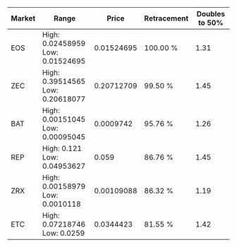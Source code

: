| Market | Range | Price| Retracement | Doubles to 50% |
| --- | --- | --- | --- | --- |
| EOS | High: 0.02458959<br />Low: 0.01524695 | 0.01524695 | 100.00 % | 1.31 |
| ZEC | High: 0.39514565<br />Low: 0.20618077 | 0.20712709 | 99.50 % | 1.45 |
| BAT | High: 0.00151045<br />Low: 0.00095045 | 0.0009742 | 95.76 % | 1.26 |
| REP | High: 0.121<br />Low: 0.04953627 | 0.059 | 86.76 % | 1.45 |
| ZRX | High: 0.00158979<br />Low: 0.0010118 | 0.00109088 | 86.32 % | 1.19 |
| ETC | High: 0.07218746<br />Low: 0.0259 | 0.0344423 | 81.55 % | 1.42 |
